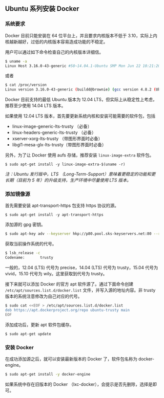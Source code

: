 ## Ubuntu 系列安装 Docker

### 系统要求

Docker 目前只能安装在 64 位平台上，并且要求内核版本不低于 3.10，实际上内核越新越好，过低的内核版本容易造成功能的不稳定。

用户可以通过如下命令检查自己的内核版本详细信。

```sh
$ uname -a
Linux Host 3.16.0-43-generic #58~14.04.1-Ubuntu SMP Mon Jun 22 10:21:20 UTC 2015 x86_64 x86_64 x86_64 GNU/Linux
```
或者
```sh
$ cat /proc/version
Linux version 3.16.0-43-generic (buildd@brownie) (gcc version 4.8.2 (Ubuntu 4.8.2-19ubuntu1) ) #58~14.04.1-Ubuntu SMP Mon Jun 22 10:21:20 UTC 2015
```

Docker 目前支持的最低 Ubuntu 版本为 12.04 LTS，但实际上从稳定性上考虑，推荐至少使用 14.04 LTS 版本。

如果使用 12.04 LTS 版本，首先要更新系统内核和安装可能需要的软件包，包括 

* linux-image-generic-lts-trusty （必备）
* linux-headers-generic-lts-trusty （必备）
* xserver-xorg-lts-trusty  （带图形界面时必备）
* libgl1-mesa-glx-lts-trusty（带图形界面时必备）


另外，为了让 Docker 使用 aufs 存储，推荐安装 `linux-image-extra` 软件包。

```
$ sudo apt-get install -y linux-image-extra-$(uname -r)
```

*注：Ubuntu 发行版中，LTS （Long-Term-Support）意味着更稳定的功能和更长期（目前为 5 年）的升级支持，生产环境中尽量使用 LTS 版本。*

### 添加镜像源

首先需要安装 apt-transport-https 包支持 https 协议的源。
```
$ sudo apt-get install -y apt-transport-https
```

添加源的 gpg 密钥。
```sh
$ sudo apt-key adv --keyserver hkp://p80.pool.sks-keyservers.net:80 --recv-keys 58118E89F3A912897C070ADBF76221572C52609D
```

获取当前操作系统的代号。
```sh
$ lsb_release -c
Codename:       trusty
```

一般的，12.04 (LTS) 代号为 precise，14.04 (LTS) 代号为 trusty，15.04 代号为 vivid，15.10 代号为 wily。这里获取到代号为 trusty。

接下来就可以添加 Docker 的官方 apt 软件源了。通过下面命令创建 `/etc/apt/sources.list.d/docker.list` 文件，并写入源的地址内容。非 trusty 版本的系统注意修改为自己对应的代号。

```sh
$ sudo cat <<EOF > /etc/apt/sources.list.d/docker.list
deb https://apt.dockerproject.org/repo ubuntu-trusty main
EOF
```

添加成功后，更新 apt 软件包缓存。
```sh
$ sudo apt-get update
```

### 安装 Docker
在成功添加源之后，就可以安装最新版本的 Docker 了，软件包名称为 docker-engine。

```sh
$ sudo apt-get install -y docker-engine
```

如果系统中存在旧版本的 Docker （lxc-docker），会提示是否先删除，选择是即可。
